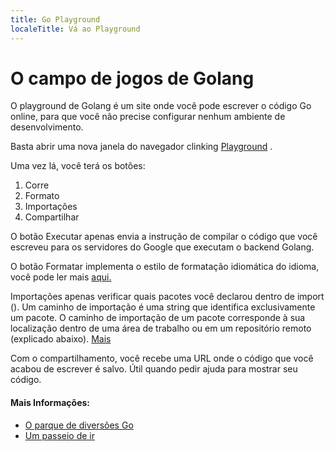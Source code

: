 ```yaml
---
title: Go Playground
localeTitle: Vá ao Playground
---
```

# O campo de jogos de Golang

O playground de Golang é um site onde você pode escrever o código Go online, para que você não precise configurar nenhum ambiente de desenvolvimento.

Basta abrir uma nova janela do navegador clinking [Playground](https://play.golang.org) .

Uma vez lá, você terá os botões:

1.  Corre
2.  Formato
3.  Importações
4.  Compartilhar

O botão Executar apenas envia a instrução de compilar o código que você escreveu para os servidores do Google que executam o backend Golang.

O botão Formatar implementa o estilo de formatação idiomática do idioma, você pode ler mais [aqui.](https://golang.org/pkg/fmt/)

Importações apenas verificar quais pacotes você declarou dentro de import (). Um caminho de importação é uma string que identifica exclusivamente um pacote. O caminho de importação de um pacote corresponde à sua localização dentro de uma área de trabalho ou em um repositório remoto (explicado abaixo). [Mais](https://golang.org/doc/code.html#ImportPaths)

Com o compartilhamento, você recebe uma URL onde o código que você acabou de escrever é salvo. Útil quando pedir ajuda para mostrar seu código.

#### Mais Informações:

*   [O parque de diversões Go](https://play.golang.org/)
*   [Um passeio de ir](https://tour.golang.org/welcome/4)
